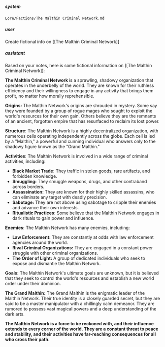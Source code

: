 ##### system
```sc-context
Lore/Factions/The Malthin Criminal Network.md
```

##### user
Create fictional info on [[The Malthin Criminal Network]]

##### assistant
Based on your notes, here is some fictional information on [[The Malthin Criminal Network]]:

**The Malthin Criminal Network** is a sprawling, shadowy organization that operates in the underbelly of the world. They are known for their ruthless efficiency and their willingness to engage in any activity that brings them profit, no matter how morally reprehensible. 

**Origins:** The Malthin Network's origins are shrouded in mystery. Some say they were founded by a group of rogue mages who sought to exploit the world's resources for their own gain. Others believe they are the remnants of an ancient, forgotten empire that has resurfaced to reclaim its lost power.

**Structure:** The Malthin Network is a highly decentralized organization, with numerous cells operating independently across the globe. Each cell is led by a \"Malthin,\" a powerful and cunning individual who answers only to the shadowy figure known as the \"Grand Malthin.\"

**Activities:** The Malthin Network is involved in a wide range of criminal activities, including:

* **Black Market Trade:** They traffic in stolen goods, rare artifacts, and forbidden knowledge.
* **Smuggling:** They smuggle weapons, drugs, and other contraband across borders.
* **Assassination:** They are known for their highly skilled assassins, who can eliminate any target with deadly precision.
* **Sabotage:** They are not above using sabotage to cripple their enemies and advance their own interests.
* **Ritualistic Practices:** Some believe that the Malthin Network engages in dark rituals to gain power and influence.

**Enemies:** The Malthin Network has many enemies, including:

* **Law Enforcement:**  They are constantly at odds with law enforcement agencies around the world.
* **Rival Criminal Organizations:** They are engaged in a constant power struggle with other criminal organizations.
* **The Order of Light:** A group of dedicated individuals who seek to expose and dismantle the Malthin Network.

**Goals:** The Malthin Network's ultimate goals are unknown, but it is believed that they seek to control the world's resources and establish a new world order under their dominion.

**The Grand Malthin:** The Grand Malthin is the enigmatic leader of the Malthin Network. Their true identity is a closely guarded secret, but they are said to be a master manipulator with a chillingly calm demeanor. They are rumored to possess vast magical powers and a deep understanding of the dark arts.

**The Malthin Network is a force to be reckoned with, and their influence extends to every corner of the world. They are a constant threat to peace and stability, and their activities have far-reaching consequences for all who cross their path.**